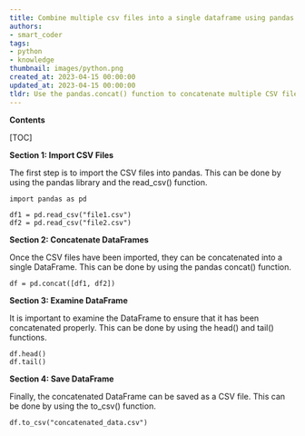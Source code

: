 ```yaml
---
title: Combine multiple csv files into a single dataframe using pandas' import and concatenation functions
authors:
- smart_coder
tags:
- python
- knowledge
thumbnail: images/python.png
created_at: 2023-04-15 00:00:00
updated_at: 2023-04-15 00:00:00
tldr: Use the pandas.concat() function to concatenate multiple CSV files into one DataFrame.
---
```


**Contents**

[TOC]

**Section 1: Import CSV Files**

The first step is to import the CSV files into pandas. This can be done by using the pandas library and the read_csv() function. 

```
import pandas as pd

df1 = pd.read_csv("file1.csv")
df2 = pd.read_csv("file2.csv")
```

**Section 2: Concatenate DataFrames**

Once the CSV files have been imported, they can be concatenated into a single DataFrame. This can be done by using the pandas concat() function.

```
df = pd.concat([df1, df2])
```

**Section 3: Examine DataFrame**

It is important to examine the DataFrame to ensure that it has been concatenated properly. This can be done by using the head() and tail() functions.

```
df.head()
df.tail()
```

**Section 4: Save DataFrame**

Finally, the concatenated DataFrame can be saved as a CSV file. This can be done by using the to_csv() function.

```
df.to_csv("concatenated_data.csv")
```

